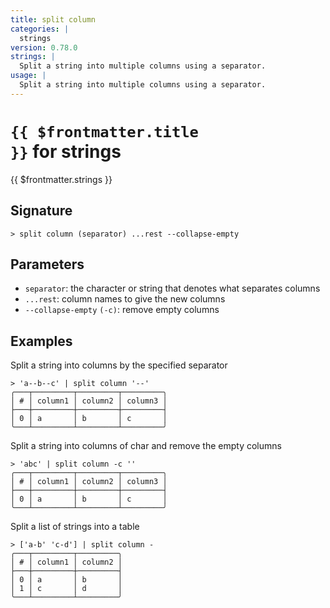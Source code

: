 ```yaml
---
title: split column
categories: |
  strings
version: 0.78.0
strings: |
  Split a string into multiple columns using a separator.
usage: |
  Split a string into multiple columns using a separator.
---
```


# <code>{{ $frontmatter.title }}</code> for strings

<div class='command-title'>{{ $frontmatter.strings }}</div>

## Signature

```> split column (separator) ...rest --collapse-empty```

## Parameters

 -  `separator`: the character or string that denotes what separates columns
 -  `...rest`: column names to give the new columns
 -  `--collapse-empty` `(-c)`: remove empty columns

## Examples

Split a string into columns by the specified separator
```shell
> 'a--b--c' | split column '--'
╭───┬─────────┬─────────┬─────────╮
│ # │ column1 │ column2 │ column3 │
├───┼─────────┼─────────┼─────────┤
│ 0 │ a       │ b       │ c       │
╰───┴─────────┴─────────┴─────────╯

```

Split a string into columns of char and remove the empty columns
```shell
> 'abc' | split column -c ''
╭───┬─────────┬─────────┬─────────╮
│ # │ column1 │ column2 │ column3 │
├───┼─────────┼─────────┼─────────┤
│ 0 │ a       │ b       │ c       │
╰───┴─────────┴─────────┴─────────╯

```

Split a list of strings into a table
```shell
> ['a-b' 'c-d'] | split column -
╭───┬─────────┬─────────╮
│ # │ column1 │ column2 │
├───┼─────────┼─────────┤
│ 0 │ a       │ b       │
│ 1 │ c       │ d       │
╰───┴─────────┴─────────╯

```
